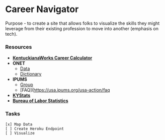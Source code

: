 # Career Navigator

Purpose - to create a site that allows folks to visualize the skills they might leverage from their existing profession to move into another (emphasis on tech).

### Resources

- [**KentuckianaWorks Career Calculator**](http://www.careercalculator.org/#/)
- **ONET**
	- [Data](https://www.onetcenter.org/database.html#all-files)
	- [Dictionary](https://www.onetcenter.org/dictionary/24.0/excel/)
- **IPUMS**
	- [Group](https://usa.ipums.org/usa-action/variables/group)
	- [FAQ](https://usa.ipums.org/usa-action/faq
- [**KYStats**](https://kystats.ky.gov/)
- [**Bureau of Labor Statistics**](https://www.bls.gov/regions/southeast/ky_louisville_msa.htm)

### Tasks
	[x] Map Data
	[ ] Create Heroku Endpoint
	[ ] Visualize